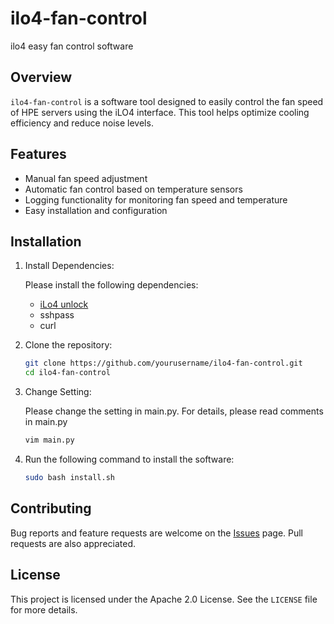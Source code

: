 
# ilo4-fan-control

ilo4 easy fan control software

## Overview

`ilo4-fan-control` is a software tool designed to easily control the fan speed of HPE servers using the iLO4 interface. This tool helps optimize cooling efficiency and reduce noise levels.

## Features

- Manual fan speed adjustment
- Automatic fan control based on temperature sensors
- Logging functionality for monitoring fan speed and temperature
- Easy installation and configuration

## Installation

1. Install Dependencies:

    Please install the following dependencies:

    - [iLo4 unlock](https://github.com/kendallgoto/ilo4_unlock)
    - sshpass
    - curl

1. Clone the repository:

    ```sh
    git clone https://github.com/yourusername/ilo4-fan-control.git
    cd ilo4-fan-control
    ```

1. Change Setting:

    Please change the setting in main.py.
    For details, please read comments in main.py

    ```sh
    vim main.py
    ```

1. Run the following command to install the software:

    ```sh
    sudo bash install.sh
    ```


## Contributing

Bug reports and feature requests are welcome on the [Issues](https://github.com/yourusername/ilo4-fan-control/issues) page. Pull requests are also appreciated.

## License

This project is licensed under the Apache 2.0 License. See the `LICENSE` file for more details.

